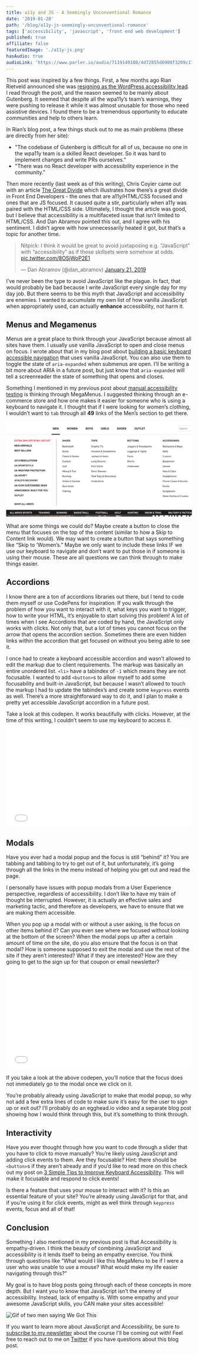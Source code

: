 ```yaml
---
title: a11y and JS - A Seemingly Unconventional Romance
date: '2019-01-28'
path: '/blog/a11y-js-seemingly-unconventional-romance'
tags: ['accessibility', 'javascript', 'front end web development']
published: true
affiliate: false
featuredImage: './a11y-js.png'
hasAudio: true
audioLink: 'https://www.parler.io/audio/7119149108/4d72855d6900f3209c1790440bbbb3bdda3a568f.b7306f01-8672-4861-9a24-9a4f3d3a84b5.mp3'
---
```


This post was inspired by a few things. First, a few months ago Rian Rietveld announced she was [resigning as the WordPress accessibility lead](https://rianrietveld.com/2018/10/09/i-have-resigned-the-wordpress-accessibility-team/). I read through the post, and the reason seemed to be mainly about Gutenberg. It seemed that despite all the wpa11y’s team’s warnings, they were pushing to release it while it was almost unusable for those who need assistive devices. I found there to be a tremendous opportunity to educate communities and help to others learn.

In Rian’s blog post, a few things stuck out to me as main problems (these are directly from her site):

- "The codebase of Gutenberg is difficult for all of us, because no one in the wpa11y team is a skilled React developer. So it was hard to implement changes and write PRs ourselves."
- "There was no React developer with accessibility experience in the community."

Then more recently (last week as of this writing), Chris Coyier came out with an article [The Great Divide](https://css-tricks.com/the-great-divide/) which illustrates how there’s a great divide in Front End Developers - the ones that are a11y/HTML/CSS focused and ones that are JS focused. It caused quite a stir, particularly when a11y was paired with the HTML/CSS side. Ultimately, I thought the article was good, but I believe that accessibility is a multifaceted issue that isn’t limited to HTML/CSS. And Dan Abramov pointed this out, and I agree with his sentiment. I didn’t agree with how unnecessarily heated it got, but that’s a topic for another time.

<blockquote class="twitter-tweet" data-lang="en"><p lang="en" dir="ltr">Nitpick: I think it would be great to avoid juxtaposing e.g. “JavaScript” with “accessibility” as if those skillsets were somehow at odds. <a href="https://t.co/8OSjWoP2E1">pic.twitter.com/8OSjWoP2E1</a></p>&mdash; Dan Abramov (@dan_abramov) <a href="https://twitter.com/dan_abramov/status/1087398276817666048?ref_src=twsrc%5Etfw">January 21, 2019</a></blockquote>

I’ve never been the type to avoid JavaScript like the plague. In fact, that would probably be bad because I write JavaScript every single day for my day job. But there seems to be this myth that JavaScript and accessibility are enemies. I wanted to accumulate my own list of how vanilla JavaScript when appropriately used, can actually **enhance** accessibility, not harm it.

## Menus and Megamenus

Menus are a great place to think through your JavaScript because almost all sites have them. I usually use vanilla JavaScript to open and close menus on focus. I wrote about that in my blog post about [building a basic keyboard accessible navigation](/blog/create-accessible-dropdown-navigation) that uses vanilla JavaScript. You can also use them to toggle the state of `aria-expanded` when submenus are open. I’ll be writing a bit more about ARIA in a future post, but just know that `aria-expanded` will tell a screenreader the state of something that opens and closes.

Something I mentioned in my previous post about [manual accessibility testing](/blog/4-things-always-manually-test) is thinking through MegaMenus. I suggested thinking through an e-commerce store and how one makes it easier for someone who is using a keyboard to navigate it. I thought that if I were looking for women’s clothing, I wouldn’t want to `tab` through all **49** links of the Men’s section to get there.

![Under Armor menu expanded under mens, showing 49 sub menu links.](./underarmor-menu.png)

What are some things we could do? Maybe create a button to close the menu that focuses on the top of the content (similar to how a Skip to Content link would). We may want to create a button that says something like “Skip to ‘Women’s.” Maybe we only want to include these links IF we use our keyboard to navigate and don’t want to put those in if someone is using their mouse. These are all questions we can think through to make things easier.

## Accordions

I know there are a ton of accordions libraries out there, but I tend to code them myself or use CodePens for inspiration. If you walk through the problem of how you want to interact with it, what keys you want to trigger, how to write your HTML, it’s enjoyable to start solving this problem! A lot of times when I see Accordions that are coded by hand, the JavaScript only works with clicks. Not only that, but a lot of times you cannot focus on the arrow that opens the accordion section. Sometimes there are even hidden links within the accordion that get focused on without you being able to see it.

I once had to create a keyboard accessible accordion and wasn’t allowed to edit the markup due to client requirements. The markup was basically an entire unordered list. `<li>` have a tabindex of `-1` which means they are not focusable. I wanted to add `<button>`s to allow myself to add some focusability and built-in JavaScript, but because I wasn’t allowed to touch the markup I had to update the tabindex’s and create some `keypress` events as well. There’s a more straightforward way to do it, and I plan to make a pretty yet accessible JavaScript accordion in a future post.

Take a look at this codepen. It works beautifully with clicks. However, at the time of this writing, I couldn’t seem to use my keyboard to access it.

<iframe height="265" style="width: 100%;" scrolling="no" title="Accordion react component with animation " src="//codepen.io/sedlukha/embed/WPeemb/?height=265&theme-id=0&default-tab=css,result" frameborder="no" allowtransparency="true" allowfullscreen="true">
  See the Pen <a href='https://codepen.io/sedlukha/pen/WPeemb/'>Accordion react component with animation </a> by Artur Sedlukha
  (<a href='https://codepen.io/sedlukha'>@sedlukha</a>) on <a href='https://codepen.io'>CodePen</a>.
</iframe>

## Modals

Have you ever had a modal popup and the focus is still “behind” it? You are tabbing and tabbing to try to get out of it, but unfortunately, it’s going through all the links in the menu instead of helping you get out and read the page.

I personally have issues with popup modals from a User Experience perspective, regardless of accessibility. I don’t like to have my train of thought be interrupted. However, it is actually an effective sales and marketing tactic, and therefore as developers, we have to ensure that we are making them accessible.

When you pop up a modal with or without a user asking, is the focus on other items behind it? Can you even see where we focused without looking at the bottom of the screen? When the modal pops up after a certain amount of time on the site, do you also ensure that the focus is on that modal? How is someone supposed to exit the modal and use the rest of the site if they aren’t interested? What if they are interested? How are they going to get to the sign up for that coupon or email newsletter?

<iframe height="265" style="width: 100%;" scrolling="no" title="Modal Popup " src="//codepen.io/jsayner/embed/xvEca/?height=265&theme-id=0&default-tab=css,result" frameborder="no" allowtransparency="true" allowfullscreen="true">
  See the Pen <a href='https://codepen.io/jsayner/pen/xvEca/'>Modal Popup </a> by Jordan Sayner
  (<a href='https://codepen.io/jsayner'>@jsayner</a>) on <a href='https://codepen.io'>CodePen</a>.
</iframe>

If you take a look at the above codepen, you’ll notice that the focus does not immediately go to the modal once we click on it.

You’re probably already using JavaScript to make that modal popup, so why not add a few extra lines of code to make sure it’s easy for the user to sign up or exit out? I’ll probably do an egghead.io video and a separate blog post showing how I would think through this, but it’s something to think through.

## Interactivity

Have you ever thought through how you want to code through a slider that you have to click to move manually? You’re likely using JavaScript and adding click events to them. Are they focusable? Hint: there should be `<button>`s if they aren’t already and if you’d like to read more on this check out my post on [3 Simple Tips to Improve Keyboard Accessibility](/blog/3-simple-tips-improve-keyboard-accessibility). This will make it focusable and respond to click events!

Is there a feature that uses your mouse to interact with it? Is this an essential feature of your site? You’re already using JavaScript for that, and if you’re using it for click events, might as well think through `keypress` events, focus and all of that!

## Conclusion

Something I also mentioned in my previous post is that Accessibility is empathy-driven. I think the beauty of combining JavaScript and accessibility is it lends itself to being an empathy exercise. You think through questions like “What would I like this MegaMenu to be if I were a user who was unable to use a mouse? What would make my life easier navigating through this?”

My goal is to have blog posts going through each of these concepts in more depth. But I want you to know that JavaScript isn’t the enemy of accessibility. Instead, lack of empathy is. With some empathy and your awesome JavaScript skills, you CAN make your sites accessible!

![Gif of two men saying We Got This](https://media.giphy.com/media/3og0IxDd2sAT4y24zC/giphy.gif)

If you want to learn more about JavaScript and Accessibility, be sure to [subscribe to my newsletter](https://pages.convertkit.com/4218bd5fb5/68dc4e412a) about the course I'll be coming out with! Feel free to reach out to me on [Twitter](https://twitter.com/LittleKope/) if you have questions about this blog post.
